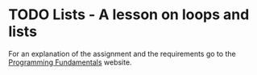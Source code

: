 # TODO Lists - A lesson on loops and lists

For an explanation of the assignment and the requirements go to the [Programming Fundamentals](https://programming.reedcwilson.com/todo-list.html) website.
